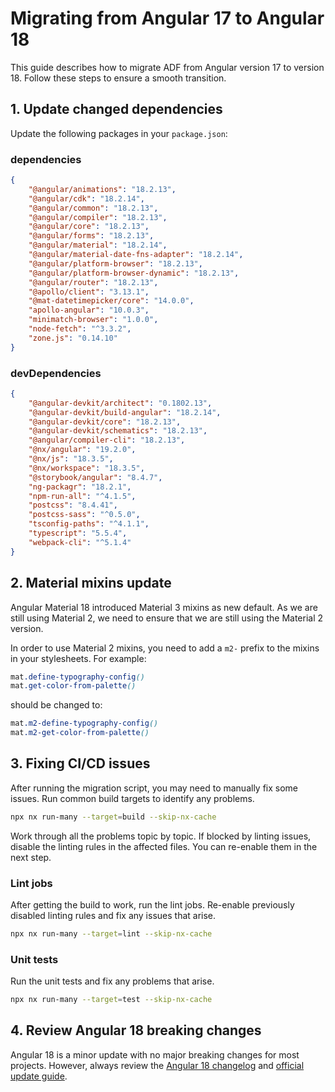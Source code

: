 # Migrating from Angular 17 to Angular 18

This guide describes how to migrate ADF from Angular version 17 to version 18. Follow these steps to ensure a smooth transition.

## 1. Update changed dependencies

Update the following packages in your `package.json`:

### dependencies

```json
{
    "@angular/animations": "18.2.13",
    "@angular/cdk": "18.2.14",
    "@angular/common": "18.2.13",
    "@angular/compiler": "18.2.13",
    "@angular/core": "18.2.13",
    "@angular/forms": "18.2.13",
    "@angular/material": "18.2.14",
    "@angular/material-date-fns-adapter": "18.2.14",
    "@angular/platform-browser": "18.2.13",
    "@angular/platform-browser-dynamic": "18.2.13",
    "@angular/router": "18.2.13",
    "@apollo/client": "3.13.1",
    "@mat-datetimepicker/core": "14.0.0",
    "apollo-angular": "10.0.3",
    "minimatch-browser": "1.0.0",
    "node-fetch": "^3.3.2",
    "zone.js": "0.14.10"
}
```

### devDependencies

```json
{
    "@angular-devkit/architect": "0.1802.13",
    "@angular-devkit/build-angular": "18.2.14",
    "@angular-devkit/core": "18.2.13",
    "@angular-devkit/schematics": "18.2.13",
    "@angular/compiler-cli": "18.2.13",
    "@nx/angular": "19.2.0",
    "@nx/js": "18.3.5",
    "@nx/workspace": "18.3.5",
    "@storybook/angular": "8.4.7",
    "ng-packagr": "18.2.1",
    "npm-run-all": "^4.1.5",
    "postcss": "8.4.41",
    "postcss-sass": "^0.5.0",
    "tsconfig-paths": "^4.1.1",
    "typescript": "5.5.4",
    "webpack-cli": "^5.1.4"
}
```

## 2. Material mixins update

Angular Material 18 introduced Material 3 mixins as new default. As we are still using Material 2, we need to ensure that we are still using the Material 2 version.

In order to use Material 2 mixins, you need to add a `m2-` prefix to the mixins in your stylesheets. For example:

```scss
mat.define-typography-config()
mat.get-color-from-palette()
```

should be changed to:

```scss
mat.m2-define-typography-config()
mat.m2-get-color-from-palette()
```

## 3. Fixing CI/CD issues

After running the migration script, you may need to manually fix some issues. Run common build targets to identify any problems.

```bash
npx nx run-many --target=build --skip-nx-cache
```

Work through all the problems topic by topic. If blocked by linting issues, disable the linting rules in the affected files. You can re-enable them in the next step.

### Lint jobs

After getting the build to work, run the lint jobs. Re-enable previously disabled linting rules and fix any issues that arise.

```bash
npx nx run-many --target=lint --skip-nx-cache
```

### Unit tests

Run the unit tests and fix any problems that arise.

```bash
npx nx run-many --target=test --skip-nx-cache
```

## 4. Review Angular 18 breaking changes

Angular 18 is a minor update with no major breaking changes for most projects. However, always review the [Angular 18 changelog](https://github.com/angular/angular/blob/main/CHANGELOG.md) and [official update guide](https://angular.dev/update-guide?v=17.0-18.0).
